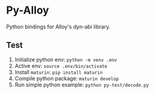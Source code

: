 # Py-Alloy

Python bindings for Alloy's dyn-abi library.

## Test

1. Initialize python env: `python -m venv .env`
2. Active env: `source .env/bin/activate`
3. Install `maturin`: `pip install maturin`
4. Compile python package: `maturin develop`
5. Run simple python example: `python py-test/decode.py`
